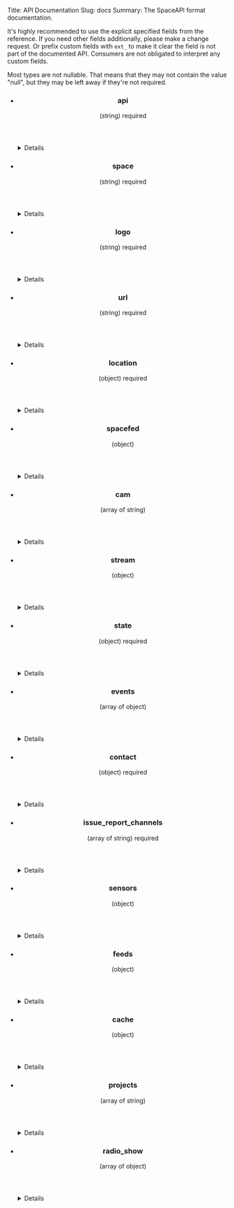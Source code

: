 Title: API Documentation
Slug: docs
Summary: The SpaceAPI format documentation.

It's highly recommended to use the explicit specified fields from the
reference. If you need other fields additionally, please make a change request.
Or prefix custom fields with `ext_` to make it clear the field is not part of
the documented API. Consumers are not obligated to interpret any custom fields.

Most types are not nullable. That means that they may not contain the value "null",
but they may be left away if they're not required.

<ul class="group apidocs">
<li><section class="item">
<header>
<h3>api</h3><span class="type">(string)</span>
<span class="tag required">required</span>
</header>
<details class="togglable">
<summary>Details</summary>
<div>
<p>The version of SpaceAPI your endpoint uses</p>
<h4>Valid values</h4>
<p><code>0.13</code></p>
<div></details>
</section></li>
<li><section class="item">
<header>
<h3>space</h3><span class="type">(string)</span>
<span class="tag required">required</span>
</header>
<details class="togglable">
<summary>Details</summary>
<div>
<p>The name of your space</p>
<div></details>
</section></li>
<li><section class="item">
<header>
<h3>logo</h3><span class="type">(string)</span>
<span class="tag required">required</span>
</header>
<details class="togglable">
<summary>Details</summary>
<div>
<p>URL to your space logo</p>
<div></details>
</section></li>
<li><section class="item">
<header>
<h3>url</h3><span class="type">(string)</span>
<span class="tag required">required</span>
</header>
<details class="togglable">
<summary>Details</summary>
<div>
<p>URL to your space website</p>
<div></details>
</section></li>
<li><section class="item">
<header>
<h3>location</h3><span class="type">(object)</span>
<span class="tag required">required</span>
</header>
<details class="togglable">
<summary>Details</summary>
<div>
<p>Position data such as a postal address or geographic coordinates</p>
<h4>Nested object properties</h4>
<ul class="group">
<li><section class="item">
<header>
<h3>address</h3><span class="type">(string)</span>
</header>
<details class="togglable">
<summary>Details</summary>
<div>
<p>The postal address of your space (street, block, housenumber, zip code, city, whatever you usually need in your country, and the country itself).<br>Examples: <ul><li>Netzladen e.V., Breite Straße 74, 53111 Bonn, Germany</li></ul></p>
<div></details>
</section></li>
<li><section class="item">
<header>
<h3>lat</h3><span class="type">(number)</span>
<span class="tag required">required</span>
</header>
<details class="togglable">
<summary>Details</summary>
<div>
<p>Latitude of your space location, in degree with decimal places. Use positive values for locations north of the equator, negative values for locations south of equator.</p>
<div></details>
</section></li>
<li><section class="item">
<header>
<h3>lon</h3><span class="type">(number)</span>
<span class="tag required">required</span>
</header>
<details class="togglable">
<summary>Details</summary>
<div>
<p>Longitude of your space location, in degree with decimal places. Use positive values for locations west of Greenwich, and negative values for locations east of Greenwich.</p>
<div></details>
</section></li>
</ul>
<div></details>
</section></li>
<li><section class="item">
<header>
<h3>spacefed</h3><span class="type">(object)</span>
</header>
<details class="togglable">
<summary>Details</summary>
<div>
<p>A flag indicating if the hackerspace uses SpaceFED, a federated login scheme so that visiting hackers can use the space WiFi with their home space credentials.</p>
<h4>Nested object properties</h4>
<ul class="group">
<li><section class="item">
<header>
<h3>spacenet</h3><span class="type">(boolean)</span>
<span class="tag required">required</span>
</header>
<details class="togglable">
<summary>Details</summary>
<div>
<p>See the <a target="_blank" href="https://spacefed.net/wiki/index.php/Category:Howto/Spacenet">wiki</a>.</p>
<div></details>
</section></li>
<li><section class="item">
<header>
<h3>spacesaml</h3><span class="type">(boolean)</span>
<span class="tag required">required</span>
</header>
<details class="togglable">
<summary>Details</summary>
<div>
<p>See the <a target="_blank" href="https://spacefed.net/wiki/index.php/Category:Howto/Spacesaml">wiki</a>.</p>
<div></details>
</section></li>
<li><section class="item">
<header>
<h3>spacephone</h3><span class="type">(boolean)</span>
<span class="tag required">required</span>
</header>
<details class="togglable">
<summary>Details</summary>
<div>
<p>See the <a target="_blank" href="https://spacefed.net/wiki/index.php/Category:Howto/Spacephone">wiki</a>.</p>
<div></details>
</section></li>
</ul>
<div></details>
</section></li>
<li><section class="item">
<header>
<h3>cam</h3><span class="type">(array of string)</span>
</header>
<details class="togglable">
<summary>Details</summary>
<div>
<p>URL(s) of webcams in your space</p>
<h4>Minimum number of items</h4>
<p>1</p>
<h4>Nested array items</h4>
<span>string</span>
<div></details>
</section></li>
<li><section class="item">
<header>
<h3>stream</h3><span class="type">(object)</span>
</header>
<details class="togglable">
<summary>Details</summary>
<div>
<p>A mapping of stream types to stream URLs.If you use other stream types make a <a href="add-your-space" target="_blank">change request</a> or prefix yours with <samp>ext_</samp> .</p>
<h4>Nested object properties</h4>
<ul class="group">
<li><section class="item">
<header>
<h3>m4</h3><span class="type">(string)</span>
</header>
<details class="togglable">
<summary>Details</summary>
<div>
<p>Your mpg stream URL. Example: <samp>{"mp4": "http//example.org/stream.mpg"}</samp></p>
<div></details>
</section></li>
<li><section class="item">
<header>
<h3>mjpeg</h3><span class="type">(string)</span>
</header>
<details class="togglable">
<summary>Details</summary>
<div>
<p>Your mjpeg stream URL. Example: <samp>{"mjpeg": "http://example.org/stream.mjpeg"}</samp></p>
<div></details>
</section></li>
<li><section class="item">
<header>
<h3>ustream</h3><span class="type">(string)</span>
</header>
<details class="togglable">
<summary>Details</summary>
<div>
<p>Your ustream stream URL. Example: <samp>{"ustream": "http://www.ustream.tv/channel/hackspsps"}</samp></p>
<div></details>
</section></li>
</ul>
<div></details>
</section></li>
<li><section class="item">
<header>
<h3>state</h3><span class="type">(object)</span>
<span class="tag required">required</span>
</header>
<details class="togglable">
<summary>Details</summary>
<div>
<p>A collection of status-related data: actual open/closed status, icons, last change timestamp etc.</p>
<h4>Nested object properties</h4>
<ul class="group">
<li><section class="item">
<header>
<h3>open</h3><span class="type">(boolean)</span>
<span class="tag required">required</span>
<span class="tag nullable">nullable</span>
</header>
<details class="togglable">
<summary>Details</summary>
<div>
<p>A flag which indicates if the space is currently open or closed. The state 'undefined' can be achieved by assigning this field the value 'null' (without the quotes). In most (all?) programming languages this is evaluated to false so that no app should break</p>
<div></details>
</section></li>
<li><section class="item">
<header>
<h3>lastchange</h3><span class="type">(number)</span>
</header>
<details class="togglable">
<summary>Details</summary>
<div>
<p>The Unix timestamp when the space status changed most recently</p>
<div></details>
</section></li>
<li><section class="item">
<header>
<h3>trigger_person</h3><span class="type">(string)</span>
</header>
<details class="togglable">
<summary>Details</summary>
<div>
<p>The person who lastly changed the state e.g. opened or closed the space.</p>
<div></details>
</section></li>
<li><section class="item">
<header>
<h3>message</h3><span class="type">(string)</span>
</header>
<details class="togglable">
<summary>Details</summary>
<div>
<p>An additional free-form string, could be something like <samp>'open for public'</samp>, <samp>'members only'</samp> or whatever you want it to be</p>
<div></details>
</section></li>
<li><section class="item">
<header>
<h3>icon</h3><span class="type">(object)</span>
</header>
<details class="togglable">
<summary>Details</summary>
<div>
<p>Icons that show the status graphically</p>
<h4>Nested object properties</h4>
<ul class="group">
<li><section class="item">
<header>
<h3>open</h3><span class="type">(string)</span>
<span class="tag required">required</span>
</header>
<details class="togglable">
<summary>Details</summary>
<div>
<p>The URL to your customized space logo showing an open space</p>
<div></details>
</section></li>
<li><section class="item">
<header>
<h3>closed</h3><span class="type">(string)</span>
<span class="tag required">required</span>
</header>
<details class="togglable">
<summary>Details</summary>
<div>
<p>The URL to your customized space logo showing a closed space</p>
<div></details>
</section></li>
</ul>
<div></details>
</section></li>
</ul>
<div></details>
</section></li>
<li><section class="item">
<header>
<h3>events</h3><span class="type">(array of object)</span>
</header>
<details class="togglable">
<summary>Details</summary>
<div>
<p>Events which happened recently in your space and which could be interesting to the public, like 'User X has entered/triggered/did something at timestamp Z'</p>
<h4>Nested array items</h4>
<ul class="group">
<li><section class="item">
<header>
<h3>name</h3><span class="type">(string)</span>
<span class="tag required">required</span>
</header>
<details class="togglable">
<summary>Details</summary>
<div>
<p>Name or other identity of the subject (e.g. <samp>J. Random Hacker</samp>, <samp>fridge</samp>, <samp>3D printer</samp>, …)</p>
<div></details>
</section></li>
<li><section class="item">
<header>
<h3>type</h3><span class="type">(string)</span>
<span class="tag required">required</span>
</header>
<details class="togglable">
<summary>Details</summary>
<div>
<p>Action (e.g. <samp>check-in</samp>, <samp>check-out</samp>, <samp>finish-print</samp>, …). Define your own actions and use them consistently, canonical actions are not (yet) specified</p>
<div></details>
</section></li>
<li><section class="item">
<header>
<h3>timestamp</h3><span class="type">(number)</span>
<span class="tag required">required</span>
</header>
<details class="togglable">
<summary>Details</summary>
<div>
<p>Unix timestamp when the event occured</p>
<div></details>
</section></li>
<li><section class="item">
<header>
<h3>extra</h3><span class="type">(string)</span>
</header>
<details class="togglable">
<summary>Details</summary>
<div>
<p>A custom text field to give more information about the event</p>
<div></details>
</section></li>
</ul>
<div></details>
</section></li>
<li><section class="item">
<header>
<h3>contact</h3><span class="type">(object)</span>
<span class="tag required">required</span>
</header>
<details class="togglable">
<summary>Details</summary>
<div>
<p>Contact information about your space. You must define at least one which is in the list of allowed values of the issue_report_channels field.</p>
<h4>Nested object properties</h4>
<ul class="group">
<li><section class="item">
<header>
<h3>phone</h3><span class="type">(string)</span>
</header>
<details class="togglable">
<summary>Details</summary>
<div>
<p>Phone number, including country code with a leading plus sign. Example: <samp>+1 800 555 4567</samp></p>
<div></details>
</section></li>
<li><section class="item">
<header>
<h3>sip</h3><span class="type">(string)</span>
</header>
<details class="togglable">
<summary>Details</summary>
<div>
<p>URI for Voice-over-IP via SIP. Example: <samp>sip:yourspace@sip.example.org</samp></p>
<div></details>
</section></li>
<li><section class="item">
<header>
<h3>keymasters</h3><span class="type">(array of object)</span>
</header>
<details class="togglable">
<summary>Details</summary>
<div>
<p>Persons who carry a key and are able to open the space upon request. One of the fields irc_nick, phone, email or twitter must be specified.</p>
<h4>Minimum number of items</h4>
<p>1</p>
<h4>Nested array items</h4>
<ul class="group">
<li><section class="item">
<header>
<h3>name</h3><span class="type">(string)</span>
</header>
<details class="togglable">
<summary>Details</summary>
<div>
<p>Real name</p>
<div></details>
</section></li>
<li><section class="item">
<header>
<h3>irc_nick</h3><span class="type">(string)</span>
</header>
<details class="togglable">
<summary>Details</summary>
<div>
<p>Contact the person with this nickname directly in irc if available. The irc channel to be used is defined in the contact/irc field.</p>
<div></details>
</section></li>
<li><section class="item">
<header>
<h3>phone</h3><span class="type">(string)</span>
</header>
<details class="togglable">
<summary>Details</summary>
<div>
<p>Example: <samp>['+1 800 555 4567','+1 800 555 4544']</samp></p>
<div></details>
</section></li>
<li><section class="item">
<header>
<h3>email</h3><span class="type">(string)</span>
</header>
<details class="togglable">
<summary>Details</summary>
<div>
<p>Email address which can be base64 encoded.</p>
<div></details>
</section></li>
<li><section class="item">
<header>
<h3>twitter</h3><span class="type">(string)</span>
</header>
<details class="togglable">
<summary>Details</summary>
<div>
<p>Twitter username with leading <samp>@</samp>.</p>
<div></details>
</section></li>
</ul>
<div></details>
</section></li>
<li><section class="item">
<header>
<h3>irc</h3><span class="type">(string)</span>
</header>
<details class="togglable">
<summary>Details</summary>
<div>
<p>URL of the IRC channel, in the form <samp>irc://example.org/#channelname</samp></p>
<div></details>
</section></li>
<li><section class="item">
<header>
<h3>twitter</h3><span class="type">(string)</span>
</header>
<details class="togglable">
<summary>Details</summary>
<div>
<p>Twitter handle, with leading @</p>
<div></details>
</section></li>
<li><section class="item">
<header>
<h3>facebook</h3><span class="type">(string)</span>
</header>
<details class="togglable">
<summary>Details</summary>
<div>
<p>Facebook account URL.</p>
<div></details>
</section></li>
<li><section class="item">
<header>
<h3>google</h3><span class="type">(object)</span>
</header>
<details class="togglable">
<summary>Details</summary>
<div>
<p>Google services.</p>
<h4>Nested object properties</h4>
<ul class="group">
<li><section class="item">
<header>
<h3>plus</h3><span class="type">(string)</span>
</header>
<details class="togglable">
<summary>Details</summary>
<div>
<p>Google plus URL.</p>
<div></details>
</section></li>
</ul>
<div></details>
</section></li>
<li><section class="item">
<header>
<h3>identica</h3><span class="type">(string)</span>
</header>
<details class="togglable">
<summary>Details</summary>
<div>
<p>Identi.ca or StatusNet account, in the form <samp>yourspace@example.org</samp></p>
<div></details>
</section></li>
<li><section class="item">
<header>
<h3>foursquare</h3><span class="type">(string)</span>
</header>
<details class="togglable">
<summary>Details</summary>
<div>
<p>Foursquare ID, in the form <samp>4d8a9114d85f3704eab301dc</samp>.</p>
<div></details>
</section></li>
<li><section class="item">
<header>
<h3>email</h3><span class="type">(string)</span>
</header>
<details class="togglable">
<summary>Details</summary>
<div>
<p>E-mail address for contacting your space. If this is a mailing list consider to use the contact/ml field.</p>
<div></details>
</section></li>
<li><section class="item">
<header>
<h3>ml</h3><span class="type">(string)</span>
</header>
<details class="togglable">
<summary>Details</summary>
<div>
<p>The e-mail address of your mailing list. If you use Google Groups then the e-mail looks like <samp>your-group@googlegroups.com</samp>.</p>
<div></details>
</section></li>
<li><section class="item">
<header>
<h3>jabber</h3><span class="type">(string)</span>
</header>
<details class="togglable">
<summary>Details</summary>
<div>
<p>A public Jabber/XMPP multi-user chatroom in the form <samp>chatroom@conference.example.net</samp></p>
<div></details>
</section></li>
<li><section class="item">
<header>
<h3>issue_mail</h3><span class="type">(string)</span>
</header>
<details class="togglable">
<summary>Details</summary>
<div>
<p>A seperate email address for issue reports (see the <em>issue_report_channels</em> field). This value can be Base64-encoded.</p>
<div></details>
</section></li>
</ul>
<div></details>
</section></li>
<li><section class="item">
<header>
<h3>issue_report_channels</h3><span class="type">(array of string)</span>
<span class="tag required">required</span>
</header>
<details class="togglable">
<summary>Details</summary>
<div>
<p>This array defines all communication channels where you want to get automated issue reports about your SpaceAPI endpoint from the revalidator. This field is meant for internal usage only and it should never be consumed by any app. At least one channel must be defined. Please consider that when using <samp>ml</samp> the mailing list moderator has to moderate incoming emails or add the sender email to the subscribers. If you don't break your SpaceAPI implementation you won't get any notifications ;-)</p>
<h4>Minimum number of items</h4>
<p>1</p>
<h4>Nested array items</h4>
<span>string</span>
<div></details>
</section></li>
<li><section class="item">
<header>
<h3>sensors</h3><span class="type">(object)</span>
</header>
<details class="togglable">
<summary>Details</summary>
<div>
<p>Data of various sensors in your space (e.g. temperature, humidity, amount of Club-Mate left, …). The only canonical property is the <em>temp</em> property, additional sensor types may be defined by you. In this case, you are requested to share your definition for inclusion in this specification.</p>
<h4>Nested object properties</h4>
<ul class="group">
<li><section class="item">
<header>
<h3>temperature</h3><span class="type">(array of object)</span>
</header>
<details class="togglable">
<summary>Details</summary>
<div>
<p>Temperature sensor. To convert from one unit of temperature to another consider <a href="http://en.wikipedia.org/wiki/Temperature_conversion_formulas" target="_blank">Wikipedia</a>.</p>
<h4>Nested array items</h4>
<ul class="group">
<li><section class="item">
<header>
<h3>value</h3><span class="type">(number)</span>
<span class="tag required">required</span>
</header>
<details class="togglable">
<summary>Details</summary>
<div>
<p>The sensor value</p>
<div></details>
</section></li>
<li><section class="item">
<header>
<h3>unit</h3><span class="type">(string)</span>
<span class="tag required">required</span>
</header>
<details class="togglable">
<summary>Details</summary>
<div>
<p>The unit of the sensor value.</p>
<h4>Valid values</h4>
<p><code>°C</code> | <code>°F</code> | <code>K</code> | <code>°De</code> | <code>°N</code> | <code>°R</code> | <code>°Ré</code> | <code>°Rø</code></p>
<div></details>
</section></li>
<li><section class="item">
<header>
<h3>location</h3><span class="type">(string)</span>
<span class="tag required">required</span>
</header>
<details class="togglable">
<summary>Details</summary>
<div>
<p>The location of your sensor such as <samp>Outside</samp>, <samp>Inside</samp>, <samp>Ceiling</samp>, <samp>Roof</samp> or <samp>Room 1</samp>.</p>
<div></details>
</section></li>
<li><section class="item">
<header>
<h3>name</h3><span class="type">(string)</span>
</header>
<details class="togglable">
<summary>Details</summary>
<div>
<p>This field is an additional field to give your sensor a name. This can be useful if you have multiple sensors in the same location.</p>
<div></details>
</section></li>
<li><section class="item">
<header>
<h3>description</h3><span class="type">(string)</span>
</header>
<details class="togglable">
<summary>Details</summary>
<div>
<p>An extra field that you can use to attach some additional information to this sensor instance.</p>
<div></details>
</section></li>
</ul>
<div></details>
</section></li>
<li><section class="item">
<header>
<h3>door_locked</h3><span class="type">(array of object)</span>
</header>
<details class="togglable">
<summary>Details</summary>
<div>
<p>Sensor type to indicate if a certain door is locked.</p>
<h4>Nested array items</h4>
<ul class="group">
<li><section class="item">
<header>
<h3>value</h3><span class="type">(boolean)</span>
<span class="tag required">required</span>
</header>
<details class="togglable">
<summary>Details</summary>
<div>
<p>The sensor value</p>
<div></details>
</section></li>
<li><section class="item">
<header>
<h3>location</h3><span class="type">(string)</span>
<span class="tag required">required</span>
</header>
<details class="togglable">
<summary>Details</summary>
<div>
<p>The location of your sensor such as <samp>front door</samp>, <samp>chill room</samp> or <samp>lab</samp>.</p>
<div></details>
</section></li>
<li><section class="item">
<header>
<h3>name</h3><span class="type">(string)</span>
</header>
<details class="togglable">
<summary>Details</summary>
<div>
<p>This field is an additional field to give your sensor a name. This can be useful if you have multiple sensors in the same location.</p>
<div></details>
</section></li>
<li><section class="item">
<header>
<h3>description</h3><span class="type">(string)</span>
</header>
<details class="togglable">
<summary>Details</summary>
<div>
<p>An extra field that you can use to attach some additional information to this sensor instance.</p>
<div></details>
</section></li>
</ul>
<div></details>
</section></li>
<li><section class="item">
<header>
<h3>barometer</h3><span class="type">(array of object)</span>
</header>
<details class="togglable">
<summary>Details</summary>
<div>
<p>Barometer sensor</p>
<h4>Nested array items</h4>
<ul class="group">
<li><section class="item">
<header>
<h3>value</h3><span class="type">(number)</span>
<span class="tag required">required</span>
</header>
<details class="togglable">
<summary>Details</summary>
<div>
<p>The sensor value</p>
<div></details>
</section></li>
<li><section class="item">
<header>
<h3>unit</h3><span class="type">(string)</span>
<span class="tag required">required</span>
</header>
<details class="togglable">
<summary>Details</summary>
<div>
<p>The unit of the sensor value. You should always define the unit though if the sensor is a flag of a boolean type then you can of course omit it.</p>
<h4>Valid values</h4>
<p><code>hPA</code></p>
<div></details>
</section></li>
<li><section class="item">
<header>
<h3>location</h3><span class="type">(string)</span>
<span class="tag required">required</span>
</header>
<details class="togglable">
<summary>Details</summary>
<div>
<p>The location of your sensor such as <samp>Outside</samp>, <samp>Inside</samp>, <samp>Ceiling</samp>, <samp>Roof</samp> or <samp>Room 1</samp>.</p>
<div></details>
</section></li>
<li><section class="item">
<header>
<h3>name</h3><span class="type">(string)</span>
</header>
<details class="togglable">
<summary>Details</summary>
<div>
<p>This field is an additional field to give your sensor a name. This can be useful if you have multiple sensors in the same location.</p>
<div></details>
</section></li>
<li><section class="item">
<header>
<h3>description</h3><span class="type">(string)</span>
</header>
<details class="togglable">
<summary>Details</summary>
<div>
<p>An extra field that you can use to attach some additional information to this sensor instance.</p>
<div></details>
</section></li>
</ul>
<div></details>
</section></li>
<li><section class="item">
<header>
<h3>radiation</h3><span class="type">(object)</span>
</header>
<details class="togglable">
<summary>Details</summary>
<div>
<p>Compound radiation sensor. Check this <a rel="nofollow" href="https://sites.google.com/site/diygeigercounter/gm-tubes-supported" target="_blank">resource</a>.</p>
<h4>Nested object properties</h4>
<ul class="group">
<li><section class="item">
<header>
<h3>alpha</h3><span class="type">(array of object)</span>
</header>
<details class="togglable">
<summary>Details</summary>
<div>
<p>An alpha sensor</p>
<h4>Nested array items</h4>
<ul class="group">
<li><section class="item">
<header>
<h3>value</h3><span class="type">(number)</span>
<span class="tag required">required</span>
</header>
<details class="togglable">
<summary>Details</summary>
<div>
<p>Observed counts per minute (ocpm) or actual radiation value. If the value are the observed counts then the dead_time and conversion_factor fields must be defined as well. CPM formula: <div>cpm = ocpm ( 1 + 1 / (1 - ocpm x dead_time) )</div> Conversion formula: <div>µSv/h = cpm x conversion_factor</div></p>
<div></details>
</section></li>
<li><section class="item">
<header>
<h3>unit</h3><span class="type">(string)</span>
<span class="tag required">required</span>
</header>
<details class="togglable">
<summary>Details</summary>
<div>
<p>Choose the appropriate unit for your radiation sensor instance.</p>
<h4>Valid values</h4>
<p><code>cpm</code> | <code>r/h</code> | <code>µSv/h</code> | <code>mSv/a</code> | <code>µSv/a</code></p>
<div></details>
</section></li>
<li><section class="item">
<header>
<h3>dead_time</h3><span class="type">(number)</span>
</header>
<details class="togglable">
<summary>Details</summary>
<div>
<p>The dead time in µs. See the description of the value field to see how to use the dead time.</p>
<div></details>
</section></li>
<li><section class="item">
<header>
<h3>conversion_factor</h3><span class="type">(number)</span>
</header>
<details class="togglable">
<summary>Details</summary>
<div>
<p>The conversion from the <em>cpm</em> unit to another unit hardly depends on your tube type. See the description of the value field to see how to use the conversion factor. <strong>Note:</strong> only trust your manufacturer if it comes to the actual factor value. The internet seems <a rel="nofollow" href="http://sapporohibaku.wordpress.com/2011/10/15/conversion-factor/" target="_blank">full of wrong copy & pastes</a>, don't even trust your neighbour hackerspace. If in doubt ask the tube manufacturer.</p>
<div></details>
</section></li>
<li><section class="item">
<header>
<h3>location</h3><span class="type">(string)</span>
</header>
<details class="togglable">
<summary>Details</summary>
<div>
<p>The location of your sensor such as <samp>Outside</samp>, <samp>Inside</samp>, <samp>Ceiling</samp>, <samp>Roof</samp> or <samp>Room 1</samp>.</p>
<div></details>
</section></li>
<li><section class="item">
<header>
<h3>name</h3><span class="type">(string)</span>
</header>
<details class="togglable">
<summary>Details</summary>
<div>
<p>This field is an additional field to give your sensor a name. This can be useful if you have multiple sensors in the same location.</p>
<div></details>
</section></li>
<li><section class="item">
<header>
<h3>description</h3><span class="type">(string)</span>
</header>
<details class="togglable">
<summary>Details</summary>
<div>
<p>An extra field that you can use to attach some additional information to this sensor instance.</p>
<div></details>
</section></li>
</ul>
<div></details>
</section></li>
<li><section class="item">
<header>
<h3>beta</h3><span class="type">(array of object)</span>
</header>
<details class="togglable">
<summary>Details</summary>
<div>
<p>A beta sensor</p>
<h4>Nested array items</h4>
<ul class="group">
<li><section class="item">
<header>
<h3>value</h3><span class="type">(number)</span>
<span class="tag required">required</span>
</header>
<details class="togglable">
<summary>Details</summary>
<div>
<p>Observed counts per minute (ocpm) or actual radiation value. If the value are the observed counts then the dead_time and conversion_factor fields must be defined as well. CPM formula: <div>cpm = ocpm ( 1 + 1 / (1 - ocpm x dead_time) )</div> Conversion formula: <div>µSv/h = cpm x conversion_factor</div></p>
<div></details>
</section></li>
<li><section class="item">
<header>
<h3>unit</h3><span class="type">(string)</span>
<span class="tag required">required</span>
</header>
<details class="togglable">
<summary>Details</summary>
<div>
<p>Choose the appropriate unit for your radiation sensor instance.</p>
<h4>Valid values</h4>
<p><code>cpm</code> | <code>r/h</code> | <code>µSv/h</code> | <code>mSv/a</code> | <code>µSv/a</code></p>
<div></details>
</section></li>
<li><section class="item">
<header>
<h3>dead_time</h3><span class="type">(number)</span>
</header>
<details class="togglable">
<summary>Details</summary>
<div>
<p>The dead time in µs. See the description of the value field to see how to use the dead time.</p>
<div></details>
</section></li>
<li><section class="item">
<header>
<h3>conversion_factor</h3><span class="type">(number)</span>
</header>
<details class="togglable">
<summary>Details</summary>
<div>
<p>The conversion from the <em>cpm</em> unit to another unit hardly depends on your tube type. See the description of the value field to see how to use the conversion factor. <strong>Note:</strong> only trust your manufacturer if it comes to the actual factor value. The internet seems <a rel="nofollow" href="http://sapporohibaku.wordpress.com/2011/10/15/conversion-factor/" target="_blank">full of wrong copy & pastes</a>, don't even trust your neighbour hackerspace. If in doubt ask the tube manufacturer.</p>
<div></details>
</section></li>
<li><section class="item">
<header>
<h3>location</h3><span class="type">(string)</span>
</header>
<details class="togglable">
<summary>Details</summary>
<div>
<p>The location of your sensor such as <samp>Outside</samp>, <samp>Inside</samp>, <samp>Ceiling</samp>, <samp>Roof</samp> or <samp>Room 1</samp>.</p>
<div></details>
</section></li>
<li><section class="item">
<header>
<h3>name</h3><span class="type">(string)</span>
</header>
<details class="togglable">
<summary>Details</summary>
<div>
<p>This field is an additional field to give your sensor a name. This can be useful if you have multiple sensors in the same location.</p>
<div></details>
</section></li>
<li><section class="item">
<header>
<h3>description</h3><span class="type">(string)</span>
</header>
<details class="togglable">
<summary>Details</summary>
<div>
<p>An extra field that you can use to attach some additional information to this sensor instance.</p>
<div></details>
</section></li>
</ul>
<div></details>
</section></li>
<li><section class="item">
<header>
<h3>gamma</h3><span class="type">(array of object)</span>
</header>
<details class="togglable">
<summary>Details</summary>
<div>
<p>A gamma sensor</p>
<h4>Nested array items</h4>
<ul class="group">
<li><section class="item">
<header>
<h3>value</h3><span class="type">(number)</span>
<span class="tag required">required</span>
</header>
<details class="togglable">
<summary>Details</summary>
<div>
<p>Observed counts per minute (ocpm) or actual radiation value. If the value are the observed counts then the dead_time and conversion_factor fields must be defined as well. CPM formula: <div>cpm = ocpm ( 1 + 1 / (1 - ocpm x dead_time) )</div> Conversion formula: <div>µSv/h = cpm x conversion_factor</div></p>
<div></details>
</section></li>
<li><section class="item">
<header>
<h3>unit</h3><span class="type">(string)</span>
<span class="tag required">required</span>
</header>
<details class="togglable">
<summary>Details</summary>
<div>
<p>Choose the appropriate unit for your radiation sensor instance.</p>
<h4>Valid values</h4>
<p><code>cpm</code> | <code>r/h</code> | <code>µSv/h</code> | <code>mSv/a</code> | <code>µSv/a</code></p>
<div></details>
</section></li>
<li><section class="item">
<header>
<h3>dead_time</h3><span class="type">(number)</span>
</header>
<details class="togglable">
<summary>Details</summary>
<div>
<p>The dead time in µs. See the description of the value field to see how to use the dead time.</p>
<div></details>
</section></li>
<li><section class="item">
<header>
<h3>conversion_factor</h3><span class="type">(number)</span>
</header>
<details class="togglable">
<summary>Details</summary>
<div>
<p>The conversion from the <em>cpm</em> unit to another unit hardly depends on your tube type. See the description of the value field to see how to use the conversion factor. <strong>Note:</strong> only trust your manufacturer if it comes to the actual factor value. The internet seems <a rel="nofollow" href="http://sapporohibaku.wordpress.com/2011/10/15/conversion-factor/" target="_blank">full of wrong copy & pastes</a>, don't even trust your neighbour hackerspace. If in doubt ask the tube manufacturer.</p>
<div></details>
</section></li>
<li><section class="item">
<header>
<h3>location</h3><span class="type">(string)</span>
</header>
<details class="togglable">
<summary>Details</summary>
<div>
<p>The location of your sensor such as <samp>Outside</samp>, <samp>Inside</samp>, <samp>Ceiling</samp>, <samp>Roof</samp> or <samp>Room 1</samp>.</p>
<div></details>
</section></li>
<li><section class="item">
<header>
<h3>name</h3><span class="type">(string)</span>
</header>
<details class="togglable">
<summary>Details</summary>
<div>
<p>This field is an additional field to give your sensor a name. This can be useful if you have multiple sensors in the same location.</p>
<div></details>
</section></li>
<li><section class="item">
<header>
<h3>description</h3><span class="type">(string)</span>
</header>
<details class="togglable">
<summary>Details</summary>
<div>
<p>An extra field that you can use to attach some additional information to this sensor instance.</p>
<div></details>
</section></li>
</ul>
<div></details>
</section></li>
<li><section class="item">
<header>
<h3>beta_gamma</h3><span class="type">(array of object)</span>
</header>
<details class="togglable">
<summary>Details</summary>
<div>
<p>A sensor which cannot filter beta and gamma radiation seperately.</p>
<h4>Nested array items</h4>
<ul class="group">
<li><section class="item">
<header>
<h3>value</h3><span class="type">(number)</span>
<span class="tag required">required</span>
</header>
<details class="togglable">
<summary>Details</summary>
<div>
<p>Observed counts per minute (ocpm) or actual radiation value. If the value are the observed counts then the dead_time and conversion_factor fields must be defined as well. CPM formula: <div>cpm = ocpm ( 1 + 1 / (1 - ocpm x dead_time) )</div> Conversion formula: <div>µSv/h = cpm x conversion_factor</div></p>
<div></details>
</section></li>
<li><section class="item">
<header>
<h3>unit</h3><span class="type">(string)</span>
<span class="tag required">required</span>
</header>
<details class="togglable">
<summary>Details</summary>
<div>
<p>Choose the appropriate unit for your radiation sensor instance.</p>
<h4>Valid values</h4>
<p><code>cpm</code> | <code>r/h</code> | <code>µSv/h</code> | <code>mSv/a</code> | <code>µSv/a</code></p>
<div></details>
</section></li>
<li><section class="item">
<header>
<h3>dead_time</h3><span class="type">(number)</span>
</header>
<details class="togglable">
<summary>Details</summary>
<div>
<p>The dead time in µs. See the description of the value field to see how to use the dead time.</p>
<div></details>
</section></li>
<li><section class="item">
<header>
<h3>conversion_factor</h3><span class="type">(number)</span>
</header>
<details class="togglable">
<summary>Details</summary>
<div>
<p>The conversion from the <em>cpm</em> unit to another unit hardly depends on your tube type. See the description of the value field to see how to use the conversion factor. <strong>Note:</strong> only trust your manufacturer if it comes to the actual factor value. The internet seems <a rel="nofollow" href="http://sapporohibaku.wordpress.com/2011/10/15/conversion-factor/" target="_blank">full of wrong copy & pastes</a>, don't even trust your neighbour hackerspace. If in doubt ask the tube manufacturer.</p>
<div></details>
</section></li>
<li><section class="item">
<header>
<h3>location</h3><span class="type">(string)</span>
</header>
<details class="togglable">
<summary>Details</summary>
<div>
<p>The location of your sensor such as <samp>Outside</samp>, <samp>Inside</samp>, <samp>Ceiling</samp>, <samp>Roof</samp> or <samp>Room 1</samp>.</p>
<div></details>
</section></li>
<li><section class="item">
<header>
<h3>name</h3><span class="type">(string)</span>
</header>
<details class="togglable">
<summary>Details</summary>
<div>
<p>This field is an additional field to give your sensor a name. This can be useful if you have multiple sensors in the same location.</p>
<div></details>
</section></li>
<li><section class="item">
<header>
<h3>description</h3><span class="type">(string)</span>
</header>
<details class="togglable">
<summary>Details</summary>
<div>
<p>An extra field that you can use to attach some additional information to this sensor instance.</p>
<div></details>
</section></li>
</ul>
<div></details>
</section></li>
</ul>
<div></details>
</section></li>
<li><section class="item">
<header>
<h3>humidity</h3><span class="type">(array of object)</span>
</header>
<details class="togglable">
<summary>Details</summary>
<div>
<p>Humidity sensor</p>
<h4>Nested array items</h4>
<ul class="group">
<li><section class="item">
<header>
<h3>value</h3><span class="type">(number)</span>
<span class="tag required">required</span>
</header>
<details class="togglable">
<summary>Details</summary>
<div>
<p>The sensor value</p>
<div></details>
</section></li>
<li><section class="item">
<header>
<h3>unit</h3><span class="type">(string)</span>
<span class="tag required">required</span>
</header>
<details class="togglable">
<summary>Details</summary>
<div>
<p>The unit of the sensor value. You should always define the unit though if the sensor is a flag of a boolean type then you can of course omit it.</p>
<h4>Valid values</h4>
<p><code>%</code></p>
<div></details>
</section></li>
<li><section class="item">
<header>
<h3>location</h3><span class="type">(string)</span>
<span class="tag required">required</span>
</header>
<details class="togglable">
<summary>Details</summary>
<div>
<p>The location of your sensor such as <samp>Outside</samp>, <samp>Inside</samp>, <samp>Ceiling</samp>, <samp>Roof</samp> or <samp>Room 1</samp>.</p>
<div></details>
</section></li>
<li><section class="item">
<header>
<h3>name</h3><span class="type">(string)</span>
</header>
<details class="togglable">
<summary>Details</summary>
<div>
<p>This field is an additional field to give your sensor a name. This can be useful if you have multiple sensors in the same location.</p>
<div></details>
</section></li>
<li><section class="item">
<header>
<h3>description</h3><span class="type">(string)</span>
</header>
<details class="togglable">
<summary>Details</summary>
<div>
<p>An extra field that you can use to attach some additional information to this sensor instance.</p>
<div></details>
</section></li>
</ul>
<div></details>
</section></li>
<li><section class="item">
<header>
<h3>beverage_supply</h3><span class="type">(array of object)</span>
</header>
<details class="togglable">
<summary>Details</summary>
<div>
<p>How much Mate and beer is in your fridge?</p>
<h4>Nested array items</h4>
<ul class="group">
<li><section class="item">
<header>
<h3>value</h3><span class="type">(number)</span>
<span class="tag required">required</span>
</header>
<details class="togglable">
<summary>Details</summary>
<div>
<p>The sensor value</p>
<div></details>
</section></li>
<li><section class="item">
<header>
<h3>unit</h3><span class="type">(string)</span>
<span class="tag required">required</span>
</header>
<details class="togglable">
<summary>Details</summary>
<div>
<p>The unit, either <samp>btl</samp> for bottles or <samp>crt</samp> for crates.</p>
<h4>Valid values</h4>
<p><code>btl</code> | <code>crt</code></p>
<div></details>
</section></li>
<li><section class="item">
<header>
<h3>location</h3><span class="type">(string)</span>
</header>
<details class="togglable">
<summary>Details</summary>
<div>
<p>The location of your sensor such as <samp>Room 1</samp> or <samp>Room 2</samp> or <samp>Room 3</samp>, <samp>Roof</samp> or <samp>Room 1</samp>.</p>
<div></details>
</section></li>
<li><section class="item">
<header>
<h3>name</h3><span class="type">(string)</span>
</header>
<details class="togglable">
<summary>Details</summary>
<div>
<p>This field is an additional field to give your sensor a name. This can be useful if you have multiple sensors in the same location.</p>
<div></details>
</section></li>
<li><section class="item">
<header>
<h3>description</h3><span class="type">(string)</span>
</header>
<details class="togglable">
<summary>Details</summary>
<div>
<p>An extra field that you can use to attach some additional information to this sensor instance.</p>
<div></details>
</section></li>
</ul>
<div></details>
</section></li>
<li><section class="item">
<header>
<h3>power_consumption</h3><span class="type">(array of object)</span>
</header>
<details class="togglable">
<summary>Details</summary>
<div>
<p>The power consumption of a specific device or of your whole space.</p>
<h4>Nested array items</h4>
<ul class="group">
<li><section class="item">
<header>
<h3>value</h3><span class="type">(number)</span>
<span class="tag required">required</span>
</header>
<details class="togglable">
<summary>Details</summary>
<div>
<p>The sensor value</p>
<div></details>
</section></li>
<li><section class="item">
<header>
<h3>unit</h3><span class="type">(string)</span>
<span class="tag required">required</span>
</header>
<details class="togglable">
<summary>Details</summary>
<div>
<p>The unit of the sensor value. You should always define the unit though if the sensor is a flag of a boolean type then you can of course omit it.</p>
<h4>Valid values</h4>
<p><code>mW</code> | <code>W</code> | <code>VA</code></p>
<div></details>
</section></li>
<li><section class="item">
<header>
<h3>location</h3><span class="type">(string)</span>
<span class="tag required">required</span>
</header>
<details class="togglable">
<summary>Details</summary>
<div>
<p>The location of your sensor such as <samp>Outside</samp>, <samp>Inside</samp>, <samp>Ceiling</samp>, <samp>Roof</samp> or <samp>Room 1</samp>.</p>
<div></details>
</section></li>
<li><section class="item">
<header>
<h3>name</h3><span class="type">(string)</span>
</header>
<details class="togglable">
<summary>Details</summary>
<div>
<p>This field is an additional field to give your sensor a name. This can be useful if you have multiple sensors in the same location.</p>
<div></details>
</section></li>
<li><section class="item">
<header>
<h3>description</h3><span class="type">(string)</span>
</header>
<details class="togglable">
<summary>Details</summary>
<div>
<p>An extra field that you can use to attach some additional information to this sensor instance.</p>
<div></details>
</section></li>
</ul>
<div></details>
</section></li>
<li><section class="item">
<header>
<h3>wind</h3><span class="type">(array of object)</span>
</header>
<details class="togglable">
<summary>Details</summary>
<div>
<p>Your wind sensor.</p>
<h4>Nested array items</h4>
<ul class="group">
<li><section class="item">
<header>
<h3>properties</h3><span class="type">(object)</span>
<span class="tag required">required</span>
</header>
<details class="togglable">
<summary>Details</summary>
<div>
<p></p>
<h4>Nested object properties</h4>
<ul class="group">
<li><section class="item">
<header>
<h3>speed</h3><span class="type">(object)</span>
<span class="tag required">required</span>
</header>
<details class="togglable">
<summary>Details</summary>
<div>
<p></p>
<h4>Nested object properties</h4>
<ul class="group">
<li><section class="item">
<header>
<h3>value</h3><span class="type">(number)</span>
<span class="tag required">required</span>
</header>
<details class="togglable">
<summary>Details</summary>
<div>
<p>The sensor value</p>
<div></details>
</section></li>
<li><section class="item">
<header>
<h3>unit</h3><span class="type">(string)</span>
<span class="tag required">required</span>
</header>
<details class="togglable">
<summary>Details</summary>
<div>
<p>The unit of the sensor value. You should always define the unit though if the sensor is a flag of a boolean type then you can of course omit it.</p>
<h4>Valid values</h4>
<p><code>m/s</code> | <code>km/h</code> | <code>kn</code></p>
<div></details>
</section></li>
</ul>
<div></details>
</section></li>
<li><section class="item">
<header>
<h3>gust</h3><span class="type">(object)</span>
<span class="tag required">required</span>
</header>
<details class="togglable">
<summary>Details</summary>
<div>
<p></p>
<h4>Nested object properties</h4>
<ul class="group">
<li><section class="item">
<header>
<h3>value</h3><span class="type">(number)</span>
<span class="tag required">required</span>
</header>
<details class="togglable">
<summary>Details</summary>
<div>
<p>The sensor value</p>
<div></details>
</section></li>
<li><section class="item">
<header>
<h3>unit</h3><span class="type">(string)</span>
<span class="tag required">required</span>
</header>
<details class="togglable">
<summary>Details</summary>
<div>
<p>The unit of the sensor value. You should always define the unit though if the sensor is a flag of a boolean type then you can of course omit it.</p>
<h4>Valid values</h4>
<p><code>m/s</code> | <code>km/h</code> | <code>kn</code></p>
<div></details>
</section></li>
</ul>
<div></details>
</section></li>
<li><section class="item">
<header>
<h3>direction</h3><span class="type">(object)</span>
<span class="tag required">required</span>
</header>
<details class="togglable">
<summary>Details</summary>
<div>
<p>The wind direction in degrees. Use this <a href="https://github.com/slopjong/OpenSpaceLint/issues/80" target="_blank_">mapping</a> to convert the degrees into a string.</p>
<h4>Nested object properties</h4>
<ul class="group">
<li><section class="item">
<header>
<h3>value</h3><span class="type">(number)</span>
<span class="tag required">required</span>
</header>
<details class="togglable">
<summary>Details</summary>
<div>
<p>The sensor value</p>
<div></details>
</section></li>
<li><section class="item">
<header>
<h3>unit</h3><span class="type">(string)</span>
<span class="tag required">required</span>
</header>
<details class="togglable">
<summary>Details</summary>
<div>
<p>The unit of the sensor value. You should always define the unit though if the sensor is a flag of a boolean type then you can of course omit it.</p>
<h4>Valid values</h4>
<p><code>°</code></p>
<div></details>
</section></li>
</ul>
<div></details>
</section></li>
<li><section class="item">
<header>
<h3>elevation</h3><span class="type">(object)</span>
<span class="tag required">required</span>
</header>
<details class="togglable">
<summary>Details</summary>
<div>
<p>Height above mean sea level.</p>
<h4>Nested object properties</h4>
<ul class="group">
<li><section class="item">
<header>
<h3>value</h3><span class="type">(number)</span>
<span class="tag required">required</span>
</header>
<details class="togglable">
<summary>Details</summary>
<div>
<p>The sensor value</p>
<div></details>
</section></li>
<li><section class="item">
<header>
<h3>unit</h3><span class="type">(string)</span>
<span class="tag required">required</span>
</header>
<details class="togglable">
<summary>Details</summary>
<div>
<p>The unit of the sensor value. You should always define the unit though if the sensor is a flag of a boolean type then you can of course omit it.</p>
<h4>Valid values</h4>
<p><code>m</code></p>
<div></details>
</section></li>
</ul>
<div></details>
</section></li>
</ul>
<div></details>
</section></li>
<li><section class="item">
<header>
<h3>location</h3><span class="type">(string)</span>
<span class="tag required">required</span>
</header>
<details class="togglable">
<summary>Details</summary>
<div>
<p>The location of your sensor such as <samp>Outside</samp>, <samp>Inside</samp>, <samp>Ceiling</samp>, <samp>Roof</samp> or <samp>Room 1</samp>.</p>
<div></details>
</section></li>
<li><section class="item">
<header>
<h3>name</h3><span class="type">(string)</span>
</header>
<details class="togglable">
<summary>Details</summary>
<div>
<p>This field is an additional field to give your sensor a name. This can be useful if you have multiple sensors in the same location.</p>
<div></details>
</section></li>
<li><section class="item">
<header>
<h3>description</h3><span class="type">(string)</span>
</header>
<details class="togglable">
<summary>Details</summary>
<div>
<p>An extra field that you can use to attach some additional information to this sensor instance.</p>
<div></details>
</section></li>
</ul>
<div></details>
</section></li>
<li><section class="item">
<header>
<h3>network_connections</h3><span class="type">(array of object)</span>
</header>
<details class="togglable">
<summary>Details</summary>
<div>
<p>This sensor type is to specify the currently active  ethernet or wireless network devices. You can create different instances for each network type.</p>
<h4>Nested array items</h4>
<ul class="group">
<li><section class="item">
<header>
<h3>type</h3><span class="type">(string)</span>
</header>
<details class="togglable">
<summary>Details</summary>
<div>
<p>This field is optional but you can use it to the network type such as <samp>wifi</samp> or <samp>cable</samp>. You can even expose the number of <a href="https://spacefed.net/wiki/index.php/Spacenet" target="_blank">spacenet</a>-authenticated connections.</p>
<h4>Valid values</h4>
<p><code>wifi</code> | <code>cable</code> | <code>spacenet</code></p>
<div></details>
</section></li>
<li><section class="item">
<header>
<h3>value</h3><span class="type">(number)</span>
<span class="tag required">required</span>
</header>
<details class="togglable">
<summary>Details</summary>
<div>
<p>The amount of network connections.</p>
<div></details>
</section></li>
<li><section class="item">
<header>
<h3>machines</h3><span class="type">(array of object)</span>
</header>
<details class="togglable">
<summary>Details</summary>
<div>
<p>The machines that are currently connected with the network.</p>
<h4>Nested array items</h4>
<ul class="group">
<li><section class="item">
<header>
<h3>name</h3><span class="type">(string)</span>
</header>
<details class="togglable">
<summary>Details</summary>
<div>
<p>The machine name.</p>
<div></details>
</section></li>
<li><section class="item">
<header>
<h3>mac</h3><span class="type">(string)</span>
<span class="tag required">required</span>
</header>
<details class="togglable">
<summary>Details</summary>
<div>
<p>The machine's MAC address of the format <samp>D3:3A:DB:EE:FF:00</samp>.</p>
<div></details>
</section></li>
</ul>
<div></details>
</section></li>
<li><section class="item">
<header>
<h3>location</h3><span class="type">(string)</span>
</header>
<details class="togglable">
<summary>Details</summary>
<div>
<p>The location of your sensor such as <samp>Outside</samp>, <samp>Inside</samp>, <samp>Ceiling</samp>, <samp>Roof</samp> or <samp>Room 1</samp>.</p>
<div></details>
</section></li>
<li><section class="item">
<header>
<h3>name</h3><span class="type">(string)</span>
</header>
<details class="togglable">
<summary>Details</summary>
<div>
<p>This field is an additional field to give your sensor a name. This can be useful if you have multiple sensors in the same location.</p>
<div></details>
</section></li>
<li><section class="item">
<header>
<h3>description</h3><span class="type">(string)</span>
</header>
<details class="togglable">
<summary>Details</summary>
<div>
<p>An extra field that you can use to attach some additional information to this sensor instance.</p>
<div></details>
</section></li>
</ul>
<div></details>
</section></li>
<li><section class="item">
<header>
<h3>account_balance</h3><span class="type">(array of object)</span>
</header>
<details class="togglable">
<summary>Details</summary>
<div>
<p>How rich is your hackerspace?</p>
<h4>Nested array items</h4>
<ul class="group">
<li><section class="item">
<header>
<h3>value</h3><span class="type">(number)</span>
<span class="tag required">required</span>
</header>
<details class="togglable">
<summary>Details</summary>
<div>
<p>How much?</p>
<div></details>
</section></li>
<li><section class="item">
<header>
<h3>unit</h3><span class="type">(string)</span>
<span class="tag required">required</span>
</header>
<details class="togglable">
<summary>Details</summary>
<div>
<p>What's the currency? If your currency is missing open a new <a href="https://github.com/slopjong/OpenSpaceLint/issues" target="_blank">issue</a> and request the addition of your currency according <a href="http://de.wikipedia.org/wiki/ISO_4217" target="_blank">ISO 4217</a>.</p>
<h4>Valid values</h4>
<p><code>BTC</code> | <code>EUR</code> | <code>USD</code> | <code>GBP</code></p>
<div></details>
</section></li>
<li><section class="item">
<header>
<h3>location</h3><span class="type">(string)</span>
</header>
<details class="togglable">
<summary>Details</summary>
<div>
<p>If you have more than one account you can use this field to specify where it is.</p>
<div></details>
</section></li>
<li><section class="item">
<header>
<h3>name</h3><span class="type">(string)</span>
</header>
<details class="togglable">
<summary>Details</summary>
<div>
<p>Give your sensor instance a name.</p>
<div></details>
</section></li>
<li><section class="item">
<header>
<h3>description</h3><span class="type">(string)</span>
</header>
<details class="togglable">
<summary>Details</summary>
<div>
<p>An extra field that you can use to attach some additional information to this sensor instance.</p>
<div></details>
</section></li>
</ul>
<div></details>
</section></li>
<li><section class="item">
<header>
<h3>total_member_count</h3><span class="type">(array of object)</span>
</header>
<details class="togglable">
<summary>Details</summary>
<div>
<p>Specify the number of space members.</p>
<h4>Nested array items</h4>
<ul class="group">
<li><section class="item">
<header>
<h3>value</h3><span class="type">(number)</span>
<span class="tag required">required</span>
</header>
<details class="togglable">
<summary>Details</summary>
<div>
<p>The amount of your space members.</p>
<div></details>
</section></li>
<li><section class="item">
<header>
<h3>location</h3><span class="type">(string)</span>
</header>
<details class="togglable">
<summary>Details</summary>
<div>
<p>Specify the location if your hackerspace has different departments (for whatever reason). This field is for one department. Every department should have its own sensor instance.</p>
<div></details>
</section></li>
<li><section class="item">
<header>
<h3>name</h3><span class="type">(string)</span>
</header>
<details class="togglable">
<summary>Details</summary>
<div>
<p>You can use this field to specify if this sensor instance counts active or inactive members.</p>
<div></details>
</section></li>
<li><section class="item">
<header>
<h3>description</h3><span class="type">(string)</span>
</header>
<details class="togglable">
<summary>Details</summary>
<div>
<p>An extra field that you can use to attach some additional information to this sensor instance.</p>
<div></details>
</section></li>
</ul>
<div></details>
</section></li>
<li><section class="item">
<header>
<h3>people_now_present</h3><span class="type">(array of object)</span>
</header>
<details class="togglable">
<summary>Details</summary>
<div>
<p>Specify the number of people that are currently in your space. Optionally you can define a list of names.</p>
<h4>Nested array items</h4>
<ul class="group">
<li><section class="item">
<header>
<h3>value</h3><span class="type">(number)</span>
<span class="tag required">required</span>
</header>
<details class="togglable">
<summary>Details</summary>
<div>
<p>The amount of present people.</p>
<div></details>
</section></li>
<li><section class="item">
<header>
<h3>location</h3><span class="type">(string)</span>
</header>
<details class="togglable">
<summary>Details</summary>
<div>
<p>If you use multiple sensor instances for different rooms, use this field to indicate the location.</p>
<div></details>
</section></li>
<li><section class="item">
<header>
<h3>name</h3><span class="type">(string)</span>
</header>
<details class="togglable">
<summary>Details</summary>
<div>
<p>Give this sensor a name if necessary at all. Use the location field for the rooms. This field is not intended to be used for names of hackerspace members. Use the field 'names' instead.</p>
<div></details>
</section></li>
<li><section class="item">
<header>
<h3>names</h3><span class="type">(array of string)</span>
</header>
<details class="togglable">
<summary>Details</summary>
<div>
<p>List of hackerspace members that are currently occupying the space.</p>
<h4>Minimum number of items</h4>
<p>1</p>
<h4>Nested array items</h4>
<span>string</span>
<div></details>
</section></li>
<li><section class="item">
<header>
<h3>description</h3><span class="type">(string)</span>
</header>
<details class="togglable">
<summary>Details</summary>
<div>
<p>An extra field that you can use to attach some additional information to this sensor instance.</p>
<div></details>
</section></li>
</ul>
<div></details>
</section></li>
</ul>
<div></details>
</section></li>
<li><section class="item">
<header>
<h3>feeds</h3><span class="type">(object)</span>
</header>
<details class="togglable">
<summary>Details</summary>
<div>
<p>Feeds where users can get updates of your space</p>
<h4>Nested object properties</h4>
<ul class="group">
<li><section class="item">
<header>
<h3>blog</h3><span class="type">(object)</span>
</header>
<details class="togglable">
<summary>Details</summary>
<div>
<p></p>
<h4>Nested object properties</h4>
<ul class="group">
<li><section class="item">
<header>
<h3>type</h3><span class="type">(string)</span>
</header>
<details class="togglable">
<summary>Details</summary>
<div>
<p>Type of the feed, for example <samp>rss</samp>, <samp>atom</atom>, <samp>ical</samp></p>
<div></details>
</section></li>
<li><section class="item">
<header>
<h3>url</h3><span class="type">(string)</span>
<span class="tag required">required</span>
</header>
<details class="togglable">
<summary>Details</summary>
<div>
<p>Feed URL</p>
<div></details>
</section></li>
</ul>
<div></details>
</section></li>
<li><section class="item">
<header>
<h3>wiki</h3><span class="type">(object)</span>
</header>
<details class="togglable">
<summary>Details</summary>
<div>
<p></p>
<h4>Nested object properties</h4>
<ul class="group">
<li><section class="item">
<header>
<h3>type</h3><span class="type">(string)</span>
</header>
<details class="togglable">
<summary>Details</summary>
<div>
<p>Type of the feed, for example <samp>rss</samp>, <samp>atom</atom>, <samp>ical</samp></p>
<div></details>
</section></li>
<li><section class="item">
<header>
<h3>url</h3><span class="type">(string)</span>
<span class="tag required">required</span>
</header>
<details class="togglable">
<summary>Details</summary>
<div>
<p>Feed URL</p>
<div></details>
</section></li>
</ul>
<div></details>
</section></li>
<li><section class="item">
<header>
<h3>calendar</h3><span class="type">(object)</span>
</header>
<details class="togglable">
<summary>Details</summary>
<div>
<p></p>
<h4>Nested object properties</h4>
<ul class="group">
<li><section class="item">
<header>
<h3>type</h3><span class="type">(string)</span>
</header>
<details class="togglable">
<summary>Details</summary>
<div>
<p>Type of the feed, for example <samp>rss</samp>, <samp>atom</atom>, <samp>ical</samp></p>
<div></details>
</section></li>
<li><section class="item">
<header>
<h3>url</h3><span class="type">(string)</span>
<span class="tag required">required</span>
</header>
<details class="togglable">
<summary>Details</summary>
<div>
<p>Feed URL</p>
<div></details>
</section></li>
</ul>
<div></details>
</section></li>
<li><section class="item">
<header>
<h3>flickr</h3><span class="type">(object)</span>
</header>
<details class="togglable">
<summary>Details</summary>
<div>
<p></p>
<h4>Nested object properties</h4>
<ul class="group">
<li><section class="item">
<header>
<h3>type</h3><span class="type">(string)</span>
</header>
<details class="togglable">
<summary>Details</summary>
<div>
<p>Type of the feed, for example <samp>rss</samp>, <samp>atom</atom>, <samp>ical</samp></p>
<div></details>
</section></li>
<li><section class="item">
<header>
<h3>url</h3><span class="type">(string)</span>
<span class="tag required">required</span>
</header>
<details class="togglable">
<summary>Details</summary>
<div>
<p>Feed URL</p>
<div></details>
</section></li>
</ul>
<div></details>
</section></li>
</ul>
<div></details>
</section></li>
<li><section class="item">
<header>
<h3>cache</h3><span class="type">(object)</span>
</header>
<details class="togglable">
<summary>Details</summary>
<div>
<p>Specifies options about caching of your SpaceAPI endpoint. Use this if you want to avoid hundreds/thousands of application instances crawling your status.</p>
<h4>Nested object properties</h4>
<ul class="group">
<li><section class="item">
<header>
<h3>schedule</h3><span class="type">(string)</span>
<span class="tag required">required</span>
</header>
<details class="togglable">
<summary>Details</summary>
<div>
<p>Cache update cycle. This field must match the basic regular expression <code>^[mhd]\.[0-9]{2}$</code>, where the first field specifies a unit of time (<code>m</code> for 1 minute, <code>h</code> for 1 hour, <code>d</code> for 1 day), and the second field specifies how many of this unit should be skipped between updates. For example, <samp>m.10</samp> means one updates every 10 minutes, <samp>h.03</samp> means one update every 3 hours, and <samp>d.01</samp> means one update every day.</p>
<h4>Valid values</h4>
<p><code>m.02</code> | <code>m.05</code> | <code>m.10</code> | <code>m.15</code> | <code>m.30</code> | <code>h.01</code> | <code>h.02</code> | <code>h.04</code> | <code>h.08</code> | <code>h.12</code> | <code>d.01</code></p>
<div></details>
</section></li>
</ul>
<div></details>
</section></li>
<li><section class="item">
<header>
<h3>projects</h3><span class="type">(array of string)</span>
</header>
<details class="togglable">
<summary>Details</summary>
<div>
<p>Your project sites (links to GitHub, wikis or wherever your projects are hosted)</p>
<h4>Nested array items</h4>
<span>string</span>
<div></details>
</section></li>
<li><section class="item">
<header>
<h3>radio_show</h3><span class="type">(array of object)</span>
</header>
<details class="togglable">
<summary>Details</summary>
<div>
<p>A list of radio shows that your hackerspace might broadcast.</p>
<h4>Nested array items</h4>
<ul class="group">
<li><section class="item">
<header>
<h3>name</h3><span class="type">(string)</span>
<span class="tag required">required</span>
</header>
<details class="togglable">
<summary>Details</summary>
<div>
<p>The name of the radio show.</p>
<div></details>
</section></li>
<li><section class="item">
<header>
<h3>url</h3><span class="type">(string)</span>
<span class="tag required">required</span>
</header>
<details class="togglable">
<summary>Details</summary>
<div>
<p>The stream URL which must end in a filename or a semicolon such as <br><ul><li>http://signal.hackerspaces.org:8090/signal.mp3</li><li>http://85.214.64.213:8060/;</ul></p>
<div></details>
</section></li>
<li><section class="item">
<header>
<h3>type</h3><span class="type">(string)</span>
<span class="tag required">required</span>
</header>
<details class="togglable">
<summary>Details</summary>
<div>
<p>The stream encoder.</p>
<h4>Valid values</h4>
<p><code>mp3</code> | <code>ogg</code></p>
<div></details>
</section></li>
<li><section class="item">
<header>
<h3>start</h3><span class="type">(string)</span>
<span class="tag required">required</span>
</header>
<details class="togglable">
<summary>Details</summary>
<div>
<p>Specify the start time by using the <a href="http://en.wikipedia.org/wiki/ISO_8601" target="_blank">ISO 8601</a> standard. This encodes the time as follows: <br><br><ul><li>Combined date and time in UTC: 2013-06-10T10:00Z</li><li>Combined date and time in localtime with the timezone offset: 2013-06-10T12:00+02:00</li><li>Combined date and time in localtime with the timezone offset: 2013-06-10T07:00-03:00</li></ul> The examples refer all to the same time.</p>
<div></details>
</section></li>
<li><section class="item">
<header>
<h3>end</h3><span class="type">(string)</span>
<span class="tag required">required</span>
</header>
<details class="togglable">
<summary>Details</summary>
<div>
<p>Specify the end time by using the <a href="http://en.wikipedia.org/wiki/ISO_8601" target="_blank">ISO 8601</a> standard. This encodes the time as follows: <br><br><ul><li>Combined date and time in UTC: 2013-06-10T10:00Z</li><li>Combined date and time in localtime with the timezone offset: 2013-06-10T12:00+02:00</li><li>Combined date and time in localtime with the timezone offset: 2013-06-10T07:00-03:00</li></ul> The examples refer all to the same time.</p>
<div></details>
</section></li>
</ul>
<div></details>
</section></li>
</ul>
